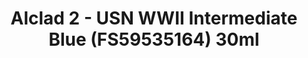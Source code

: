 ---
layout: product
title: "Alclad 2 - USN WWII Intermediate Blue (FS59535164) 30ml"
price: "TBA" 
desc: "Metalizer boja"
img_path: "/assets/img/ALCE319.jpg"
brand: "N/A"
available: false
special_offer: false
new: false
soon: false
cat: "040000"
subcat: "040300"
subsubcat: "0N/A"
sifra: "ALCE319"
popular: false
---